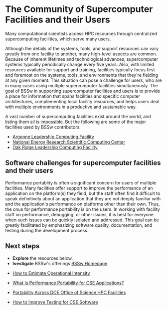 # The Community of Supercomputer Facilities and their Users

Many computational scientists access HPC resources through centralized supercomputing facilities, which serve many users.

Although the details of the systems, tools, and support resources can vary greatly from one facility to another, many high-level aspects  are common.  Because of inherent lifetimes and technological advances, supercomputer systems typically periodically change every five years.  Also, with limited resources available for support and training, facilities typically focus first and foremost on the systems, tools, and environments that they're fielding at any given moment. This situation can pose a challenge for users, who are in many cases using multiple supercomputer facilities simultaneously. The goal of BSSw in supporting supercomputer facilities and users is to provide a place for information that spans facilities and specific computer architectures, complementing local facility resources, and helps users deal wtih multiple environments in a productive and sustainable way.

A vast number of supercomputing facilities exist around the world, and listing them all is impossible. But the following are some of the major facilities used by BSSw contributors.
<!---
       These could point to the facility pages proper, or to a BSSw "sub-community" page that makes more specific connections between that facility and BSSw content
--->
- [Argonne Leadership Computing Facility](http://www.alcf.anl.gov/)
- [National Energy Research Scientific Computing Center](http://www.nersc.gov/)
- [Oak Ridge Leadership Computing Facility](https://www.olcf.ornl.gov/)

## Software challenges for supercomputer facilities and their users

Performance portablity is often a significant concern for users of multiple facilities. Many facilities offer support to improve the performance of an application on the platform(s) they field, but the staff often find it difficult to speak definitively about an application that they are not deeply familiar with and the application's performance on platforms other than their own. Thus, the onus for performance portability is on the users. In  working with facility staff on performance, debugging, or other issues, it is best for everyone when such issues can be quickly isolated and addressed.  This goal can be greatly facilitated by emphasizing software quality, documentation, and testing during the development process.

## Next steps
- **Explore** the resources below.
- **Ivestigate**  BSSw's offerings [BSSw Homepage](../Homepage.md).

<!--
Featured resources for the Community of Supercomputer Facilities and their Users
Edit this list to change resources that appear on the front-end site.
-->

* [How to Estimate Operational Intensity](../../CuratedContent/HowToEstimateOperationalIntensity.md)

* [What Is Performance Portability for CSE Applications?](../../CuratedContent/WhatIsPerfPortabilityForCseApps.md)

* [Portability Across DOE Office of Science HPC Facilities](../../CuratedContent/PortabilityAcrossDOEOfficeOfScienceHPCFacilities.md)

* [How to Improve Testing for CSE Software](../../CuratedContent/HowToImproveTestingForCseSw.md)

<!---
Publish: yes
--->
